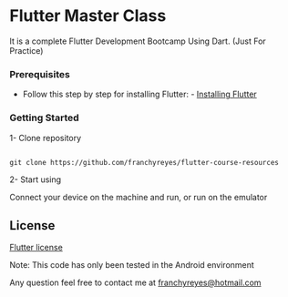 # Flutter Master Class

It is a complete Flutter Development Bootcamp Using Dart. (Just For Practice)

### Prerequisites
* Follow this step by step for installing Flutter: - [Installing Flutter](https://flutter.dev/docs/get-started/install)

### Getting Started

1- Clone repository 
```

git clone https://github.com/franchyreyes/flutter-course-resources
```

2- Start using

Connect your device on the machine and run, or run on the emulator


## License

[Flutter license](https://github.com/flutter/flutter/blob/master/LICENSE)

Note: This code has only been tested in the Android environment

Any question feel free to contact me at franchyreyes@hotmail.com

